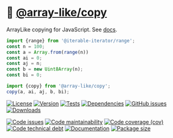 :barber: [@array-like/copy](https://array-like.github.io/copy)
==

ArrayLike copying for JavaScript.
See [docs](https://array-like.github.io/copy/index.html).

```js
import {range} from '@iterable-iterator/range';
const n = 100;
const a = Array.from(range(n))
const ai = 0;
const aj = n;
const b = new Uint8Array(n);
const bi = 0;

import {copy} from '@array-like/copy';
copy(a, ai, aj, b, bi);
```

[![License](https://img.shields.io/github/license/array-like/copy.svg)](https://raw.githubusercontent.com/array-like/copy/main/LICENSE)
[![Version](https://img.shields.io/npm/v/@array-like/copy.svg)](https://www.npmjs.org/package/@array-like/copy)
[![Tests](https://img.shields.io/github/actions/workflow/status/array-like/copy/ci.yml?branch=main&event=push&label=tests)](https://github.com/array-like/copy/actions/workflows/ci.yml?query=branch:main)
[![Dependencies](https://img.shields.io/librariesio/github/array-like/copy.svg)](https://github.com/array-like/copy/network/dependencies)
[![GitHub issues](https://img.shields.io/github/issues/array-like/copy.svg)](https://github.com/array-like/copy/issues)
[![Downloads](https://img.shields.io/npm/dm/@array-like/copy.svg)](https://www.npmjs.org/package/@array-like/copy)

[![Code issues](https://img.shields.io/codeclimate/issues/array-like/copy.svg)](https://codeclimate.com/github/array-like/copy/issues)
[![Code maintainability](https://img.shields.io/codeclimate/maintainability/array-like/copy.svg)](https://codeclimate.com/github/array-like/copy/trends/churn)
[![Code coverage (cov)](https://img.shields.io/codecov/c/gh/array-like/copy/main.svg)](https://codecov.io/gh/array-like/copy)
[![Code technical debt](https://img.shields.io/codeclimate/tech-debt/array-like/copy.svg)](https://codeclimate.com/github/array-like/copy/trends/technical_debt)
[![Documentation](https://array-like.github.io/copy/badge.svg)](https://array-like.github.io/copy/source.html)
[![Package size](https://img.shields.io/bundlephobia/minzip/@array-like/copy)](https://bundlephobia.com/result?p=@array-like/copy)
